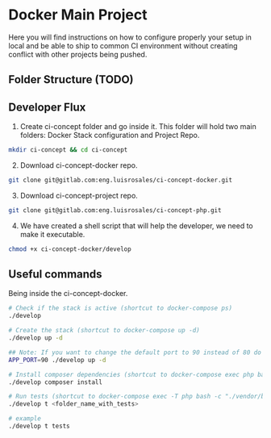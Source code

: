# Docker Main Project

Here you will find instructions on how to configure properly your setup in local and be able to ship to common CI environment
without creating conflict with other projects being pushed.

## Folder Structure (TODO)

## Developer Flux

1. Create ci-concept folder and go inside it. This folder will hold two main folders: Docker Stack configuration and Project Repo.

```bash
mkdir ci-concept && cd ci-concept
```

2. Download ci-concept-docker repo.

```bash
git clone git@gitlab.com:eng.luisrosales/ci-concept-docker.git
```

3. Download ci-concept-project repo.

```bash
git clone git@gitlab.com:eng.luisrosales/ci-concept-php.git
```

4. We have created a shell script that will help the developer, we need to make it executable.

```bash
chmod +x ci-concept-docker/develop
```

## Useful commands

Being inside the ci-concept-docker.

```bash
# Check if the stack is active (shortcut to docker-compose ps)
./develop

# Create the stack (shortcut to docker-compose up -d)
./develop up -d

## Note: If you want to change the default port to 90 instead of 80 do the following.
APP_PORT=90 ./develop up -d

# Install composer dependencies (shortcut to docker-compose exec php bash -c "composer install")
./develop composer install

# Run tests (shortcut to docker-compose exec -T php bash -c "./vendor/bin/phpunit <folder_name_with_tests>")
./develop t <folder_name_with_tests>

# example
./develop t tests

```
